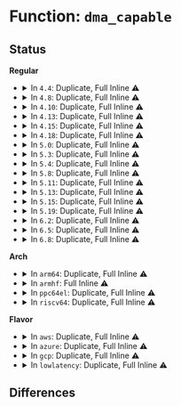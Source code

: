 # Function: <code>dma_capable</code>

## Status
<b>Regular</b>
<ul>
<li>
<details>
<summary>In <code>4.4</code>: Duplicate, Full Inline ⚠️</summary>

**Collision:** Static Duplication

**Inline:** Full

**Transformation:** False

**Instances:**

```
In arch/x86/kernel/pci-nommu.c (ffffffff81036da1)
Location: arch/x86/include/asm/dma-mapping.h:65
Inline: True
Inline callers:
  - arch/x86/kernel/pci-nommu.c:check_addr
```
```
In arch/x86/kernel/amd_gart_64.c (ffffffff81066bb3)
Location: arch/x86/include/asm/dma-mapping.h:65
Inline: True
Inline callers:
  - arch/x86/kernel/amd_gart_64.c:dma_map_area
  - arch/x86/kernel/amd_gart_64.c:gart_map_page
```
```
In lib/swiotlb.c (ffffffff81412712)
Location: arch/x86/include/asm/dma-mapping.h:65
Inline: True
Inline callers:
  - lib/swiotlb.c:swiotlb_map_page
  - lib/swiotlb.c:swiotlb_map_page
  - lib/swiotlb.c:swiotlb_map_sg_attrs
```
```
In drivers/xen/swiotlb-xen.c (ffffffff814d4c5e)
Location: arch/x86/include/asm/dma-mapping.h:65
Inline: True
Inline callers:
  - drivers/xen/swiotlb-xen.c:xen_swiotlb_map_sg_attrs
  - drivers/xen/swiotlb-xen.c:xen_swiotlb_map_page
  - drivers/xen/swiotlb-xen.c:xen_swiotlb_map_page
```
</details>
</li>
<li>
<details>
<summary>In <code>4.8</code>: Duplicate, Full Inline ⚠️</summary>

**Collision:** Static Duplication

**Inline:** Full

**Transformation:** False

**Instances:**

```
In arch/x86/kernel/pci-nommu.c (ffffffff81035fa1)
Location: arch/x86/include/asm/dma-mapping.h:62
Inline: True
Inline callers:
  - arch/x86/kernel/pci-nommu.c:check_addr
```
```
In arch/x86/kernel/amd_gart_64.c (ffffffff81066a03)
Location: arch/x86/include/asm/dma-mapping.h:62
Inline: True
Inline callers:
  - arch/x86/kernel/amd_gart_64.c:gart_map_page
  - arch/x86/kernel/amd_gart_64.c:dma_map_area
```
```
In lib/swiotlb.c (ffffffff8145a9bd)
Location: arch/x86/include/asm/dma-mapping.h:62
Inline: True
Inline callers:
  - lib/swiotlb.c:swiotlb_map_sg_attrs
  - lib/swiotlb.c:swiotlb_map_page
  - lib/swiotlb.c:swiotlb_map_page
```
```
In drivers/xen/swiotlb-xen.c (ffffffff81525bae)
Location: arch/x86/include/asm/dma-mapping.h:62
Inline: True
Inline callers:
  - drivers/xen/swiotlb-xen.c:xen_swiotlb_map_sg_attrs
  - drivers/xen/swiotlb-xen.c:xen_swiotlb_map_page
  - drivers/xen/swiotlb-xen.c:xen_swiotlb_map_page
```
</details>
</li>
<li>
<details>
<summary>In <code>4.10</code>: Duplicate, Full Inline ⚠️</summary>

**Collision:** Static Duplication

**Inline:** Full

**Transformation:** False

**Instances:**

```
In arch/x86/kernel/pci-nommu.c (ffffffff81035cd1)
Location: arch/x86/include/asm/dma-mapping.h:62
Inline: True
Inline callers:
  - arch/x86/kernel/pci-nommu.c:check_addr
```
```
In arch/x86/kernel/amd_gart_64.c (ffffffff8106a680)
Location: arch/x86/include/asm/dma-mapping.h:62
Inline: True
Inline callers:
  - arch/x86/kernel/amd_gart_64.c:gart_map_page
  - arch/x86/kernel/amd_gart_64.c:dma_map_area
```
```
In lib/swiotlb.c (ffffffff81479196)
Location: arch/x86/include/asm/dma-mapping.h:62
Inline: True
Inline callers:
  - lib/swiotlb.c:swiotlb_map_sg_attrs
  - lib/swiotlb.c:swiotlb_map_page
  - lib/swiotlb.c:swiotlb_map_page
```
```
In drivers/xen/swiotlb-xen.c (ffffffff815520b3)
Location: arch/x86/include/asm/dma-mapping.h:62
Inline: True
Inline callers:
  - drivers/xen/swiotlb-xen.c:xen_swiotlb_map_sg_attrs
  - drivers/xen/swiotlb-xen.c:xen_swiotlb_map_page
  - drivers/xen/swiotlb-xen.c:xen_swiotlb_map_page
```
</details>
</li>
<li>
<details>
<summary>In <code>4.13</code>: Duplicate, Full Inline ⚠️</summary>

**Collision:** Static Duplication

**Inline:** Full

**Transformation:** False

**Instances:**

```
In arch/x86/kernel/pci-nommu.c (ffffffff81033ca6)
Location: arch/x86/include/asm/dma-mapping.h:50
Inline: True
Inline callers:
  - arch/x86/kernel/pci-nommu.c:check_addr
```
```
In arch/x86/kernel/amd_gart_64.c (ffffffff81069c72)
Location: arch/x86/include/asm/dma-mapping.h:50
Inline: True
Inline callers:
  - arch/x86/kernel/amd_gart_64.c:gart_map_page
  - arch/x86/kernel/amd_gart_64.c:dma_map_area
```
```
In lib/swiotlb.c (ffffffff814822be)
Location: arch/x86/include/asm/dma-mapping.h:50
Inline: True
Inline callers:
  - lib/swiotlb.c:swiotlb_map_page
  - lib/swiotlb.c:swiotlb_map_page
```
```
In drivers/xen/swiotlb-xen.c (ffffffff815661a2)
Location: arch/x86/include/asm/dma-mapping.h:50
Inline: True
Inline callers:
  - drivers/xen/swiotlb-xen.c:xen_swiotlb_map_page
  - drivers/xen/swiotlb-xen.c:xen_swiotlb_map_page
```
</details>
</li>
<li>
<details>
<summary>In <code>4.15</code>: Duplicate, Full Inline ⚠️</summary>

**Collision:** Static Duplication

**Inline:** Full

**Transformation:** False

**Instances:**

```
In arch/x86/kernel/pci-nommu.c (ffffffff81035fe6)
Location: arch/x86/include/asm/dma-mapping.h:51
Inline: True
Inline callers:
  - arch/x86/kernel/pci-nommu.c:check_addr
```
```
In arch/x86/kernel/amd_gart_64.c (ffffffff8106e522)
Location: arch/x86/include/asm/dma-mapping.h:51
Inline: True
Inline callers:
  - arch/x86/kernel/amd_gart_64.c:gart_map_page
  - arch/x86/kernel/amd_gart_64.c:dma_map_area
```
```
In lib/swiotlb.c (ffffffff814be246)
Location: arch/x86/include/asm/dma-mapping.h:51
Inline: True
Inline callers:
  - lib/swiotlb.c:swiotlb_map_page
  - lib/swiotlb.c:swiotlb_map_page
```
```
In drivers/xen/swiotlb-xen.c (ffffffff815ca342)
Location: arch/x86/include/asm/dma-mapping.h:51
Inline: True
Inline callers:
  - drivers/xen/swiotlb-xen.c:xen_swiotlb_map_page
  - drivers/xen/swiotlb-xen.c:xen_swiotlb_map_page
```
</details>
</li>
<li>
<details>
<summary>In <code>4.18</code>: Duplicate, Full Inline ⚠️</summary>

**Collision:** Static Duplication

**Inline:** Full

**Transformation:** False

**Instances:**

```
In arch/x86/kernel/amd_gart_64.c (ffffffff81071242)
Location: include/linux/dma-direct.h:25
Inline: True
Inline callers:
  - arch/x86/kernel/amd_gart_64.c:gart_map_page
  - arch/x86/kernel/amd_gart_64.c:dma_map_area
```
```
In kernel/dma/direct.c (ffffffff8110cfe7)
Location: include/linux/dma-direct.h:25
Inline: True
Inline callers:
  - kernel/dma/direct.c:check_addr
```
```
In kernel/dma/swiotlb.c (ffffffff8110e074)
Location: include/linux/dma-direct.h:25
Inline: True
Inline callers:
  - kernel/dma/swiotlb.c:swiotlb_map_page
  - kernel/dma/swiotlb.c:swiotlb_map_page
```
```
In drivers/xen/swiotlb-xen.c (ffffffff81602bd2)
Location: include/linux/dma-direct.h:25
Inline: True
Inline callers:
  - drivers/xen/swiotlb-xen.c:xen_swiotlb_map_page
  - drivers/xen/swiotlb-xen.c:xen_swiotlb_map_page
```
</details>
</li>
<li>
<details>
<summary>In <code>5.0</code>: Duplicate, Full Inline ⚠️</summary>

**Collision:** Static Duplication

**Inline:** Full

**Transformation:** False

**Instances:**

```
In arch/x86/kernel/amd_gart_64.c (ffffffff8107714f)
Location: include/linux/dma-direct.h:25
Inline: True
Inline callers:
  - arch/x86/kernel/amd_gart_64.c:gart_map_page
```
```
In kernel/dma/direct.c (ffffffff811187dc)
Location: include/linux/dma-direct.h:25
Inline: True
Inline callers:
  - kernel/dma/direct.c:dma_direct_map_page
```
```
In kernel/dma/swiotlb.c (ffffffff81119bf3)
Location: include/linux/dma-direct.h:25
Inline: True
Inline callers:
  - kernel/dma/swiotlb.c:swiotlb_map
```
```
In drivers/xen/swiotlb-xen.c (ffffffff8161dc83)
Location: include/linux/dma-direct.h:25
Inline: True
Inline callers:
  - drivers/xen/swiotlb-xen.c:xen_swiotlb_map_page
  - drivers/xen/swiotlb-xen.c:xen_swiotlb_map_page
```
</details>
</li>
<li>
<details>
<summary>In <code>5.3</code>: Duplicate, Full Inline ⚠️</summary>

**Collision:** Static Duplication

**Inline:** Full

**Transformation:** False

**Instances:**

```
In arch/x86/kernel/amd_gart_64.c (ffffffff8107b0d4)
Location: include/linux/dma-direct.h:25
Inline: True
Inline callers:
  - arch/x86/kernel/amd_gart_64.c:gart_map_page
```
```
In kernel/dma/direct.c (ffffffff81122dc5)
Location: include/linux/dma-direct.h:25
Inline: True
Inline callers:
  - kernel/dma/direct.c:dma_direct_map_resource
  - kernel/dma/direct.c:dma_direct_map_page
```
```
In kernel/dma/swiotlb.c (ffffffff81124626)
Location: include/linux/dma-direct.h:25
Inline: True
Inline callers:
  - kernel/dma/swiotlb.c:swiotlb_map
```
```
In drivers/xen/swiotlb-xen.c (ffffffff81650b21)
Location: include/linux/dma-direct.h:25
Inline: True
Inline callers:
  - drivers/xen/swiotlb-xen.c:xen_swiotlb_map_page
  - drivers/xen/swiotlb-xen.c:xen_swiotlb_map_page
```
</details>
</li>
<li>
<details>
<summary>In <code>5.4</code>: Duplicate, Full Inline ⚠️</summary>

**Collision:** Static Duplication

**Inline:** Full

**Transformation:** False

**Instances:**

```
In arch/x86/kernel/amd_gart_64.c (ffffffff8107c1c4)
Location: include/linux/dma-direct.h:28
Inline: True
Inline callers:
  - arch/x86/kernel/amd_gart_64.c:gart_map_page
```
```
In kernel/dma/direct.c (ffffffff8112f1fc)
Location: include/linux/dma-direct.h:28
Inline: True
Inline callers:
  - kernel/dma/direct.c:dma_direct_map_resource
  - kernel/dma/direct.c:dma_direct_map_page
```
```
In kernel/dma/swiotlb.c (ffffffff811305a4)
Location: include/linux/dma-direct.h:28
Inline: True
Inline callers:
  - kernel/dma/swiotlb.c:swiotlb_map
```
```
In drivers/xen/swiotlb-xen.c (ffffffff816730a0)
Location: include/linux/dma-direct.h:28
Inline: True
Inline callers:
  - drivers/xen/swiotlb-xen.c:xen_swiotlb_map_page
  - drivers/xen/swiotlb-xen.c:xen_swiotlb_map_page
```
</details>
</li>
<li>
<details>
<summary>In <code>5.8</code>: Duplicate, Full Inline ⚠️</summary>

**Collision:** Static Duplication

**Inline:** Full

**Transformation:** False

**Instances:**

```
In arch/x86/kernel/amd_gart_64.c (ffffffff810832cd)
Location: include/linux/dma-direct.h:54
Inline: True
Inline callers:
  - arch/x86/kernel/amd_gart_64.c:dma_map_sg_nonforce
  - arch/x86/kernel/amd_gart_64.c:gart_map_page
```
```
In kernel/dma/direct.c (ffffffff8113dc18)
Location: include/linux/dma-direct.h:54
Inline: True
Inline callers:
  - kernel/dma/direct.c:dma_direct_map_resource
  - kernel/dma/direct.c:dma_direct_map_page
```
```
In kernel/dma/swiotlb.c (ffffffff8113f382)
Location: include/linux/dma-direct.h:54
Inline: True
Inline callers:
  - kernel/dma/swiotlb.c:swiotlb_map
```
```
In drivers/xen/swiotlb-xen.c (ffffffff8172426b)
Location: include/linux/dma-direct.h:54
Inline: True
Inline callers:
  - drivers/xen/swiotlb-xen.c:xen_swiotlb_map_page
  - drivers/xen/swiotlb-xen.c:xen_swiotlb_map_page
```
</details>
</li>
<li>
<details>
<summary>In <code>5.11</code>: Duplicate, Full Inline ⚠️</summary>

**Collision:** Static Duplication

**Inline:** Full

**Transformation:** False

**Instances:**

```
In arch/x86/kernel/amd_gart_64.c (ffffffff81084ab6)
Location: include/linux/dma-direct.h:99
Inline: True
Inline callers:
  - arch/x86/kernel/amd_gart_64.c:dma_map_sg_nonforce
  - arch/x86/kernel/amd_gart_64.c:gart_map_page
```
```
In kernel/dma/mapping.c (ffffffff81137df6)
Location: include/linux/dma-direct.h:99
Inline: True
Inline callers:
  - kernel/dma/mapping.c:dma_direct_map_page
```
```
In kernel/dma/direct.c (ffffffff811395b5)
Location: include/linux/dma-direct.h:99
Inline: True
Inline callers:
  - kernel/dma/direct.c:dma_direct_map_resource
  - kernel/dma/direct.c:dma_direct_map_sg
```
```
In kernel/dma/swiotlb.c (ffffffff8113aa52)
Location: include/linux/dma-direct.h:99
Inline: True
Inline callers:
  - kernel/dma/swiotlb.c:swiotlb_map
```
```
In drivers/xen/swiotlb-xen.c (ffffffff81740ef3)
Location: include/linux/dma-direct.h:99
Inline: True
Inline callers:
  - drivers/xen/swiotlb-xen.c:xen_swiotlb_map_page
  - drivers/xen/swiotlb-xen.c:xen_swiotlb_map_page
```
</details>
</li>
<li>
<details>
<summary>In <code>5.13</code>: Duplicate, Full Inline ⚠️</summary>

**Collision:** Static Duplication

**Inline:** Full

**Transformation:** False

**Instances:**

```
In arch/x86/kernel/amd_gart_64.c (ffffffff81085712)
Location: include/linux/dma-direct.h:99
Inline: True
Inline callers:
  - arch/x86/kernel/amd_gart_64.c:gart_map_page
```
```
In kernel/dma/mapping.c (ffffffff81138eb8)
Location: include/linux/dma-direct.h:99
Inline: True
Inline callers:
  - kernel/dma/mapping.c:dma_direct_map_page
```
```
In kernel/dma/direct.c (ffffffff8113a685)
Location: include/linux/dma-direct.h:99
Inline: True
Inline callers:
  - kernel/dma/direct.c:dma_direct_map_resource
  - kernel/dma/direct.c:dma_direct_map_sg
```
```
In kernel/dma/swiotlb.c (ffffffff8113bdb2)
Location: include/linux/dma-direct.h:99
Inline: True
Inline callers:
  - kernel/dma/swiotlb.c:swiotlb_map
```
```
In drivers/xen/swiotlb-xen.c (ffffffff81724893)
Location: include/linux/dma-direct.h:99
Inline: True
Inline callers:
  - drivers/xen/swiotlb-xen.c:xen_swiotlb_map_page
  - drivers/xen/swiotlb-xen.c:xen_swiotlb_map_page
```
</details>
</li>
<li>
<details>
<summary>In <code>5.15</code>: Duplicate, Full Inline ⚠️</summary>

**Collision:** Static Duplication

**Inline:** Full

**Transformation:** False

**Instances:**

```
In arch/x86/kernel/amd_gart_64.c (ffffffff81094b3b)
Location: include/linux/dma-direct.h:99
Inline: True
Inline callers:
  - arch/x86/kernel/amd_gart_64.c:gart_map_sg
  - arch/x86/kernel/amd_gart_64.c:gart_map_sg
  - arch/x86/kernel/amd_gart_64.c:gart_map_page
```
```
In kernel/dma/mapping.c (ffffffff8115bd32)
Location: include/linux/dma-direct.h:99
Inline: True
Inline callers:
  - kernel/dma/mapping.c:dma_direct_map_page
```
```
In kernel/dma/direct.c (ffffffff8115d5a0)
Location: include/linux/dma-direct.h:99
Inline: True
Inline callers:
  - kernel/dma/direct.c:dma_direct_map_resource
  - kernel/dma/direct.c:dma_direct_map_page
```
```
In kernel/dma/swiotlb.c (ffffffff8115eeb2)
Location: include/linux/dma-direct.h:99
Inline: True
Inline callers:
  - kernel/dma/swiotlb.c:swiotlb_map
```
```
In drivers/xen/swiotlb-xen.c (ffffffff817a36e3)
Location: include/linux/dma-direct.h:99
Inline: True
Inline callers:
  - drivers/xen/swiotlb-xen.c:xen_swiotlb_map_page
  - drivers/xen/swiotlb-xen.c:xen_swiotlb_map_page
```
</details>
</li>
<li>
<details>
<summary>In <code>5.19</code>: Duplicate, Full Inline ⚠️</summary>

**Collision:** Static Duplication

**Inline:** Full

**Transformation:** False

**Instances:**

```
In arch/x86/kernel/amd_gart_64.c (ffffffff810a6dfa)
Location: include/linux/dma-direct.h:99
Inline: True
Inline callers:
  - arch/x86/kernel/amd_gart_64.c:gart_map_sg
  - arch/x86/kernel/amd_gart_64.c:gart_map_sg
  - arch/x86/kernel/amd_gart_64.c:gart_map_page
```
```
In kernel/dma/mapping.c (ffffffff81185926)
Location: include/linux/dma-direct.h:99
Inline: True
Inline callers:
  - kernel/dma/mapping.c:dma_direct_map_page
```
```
In kernel/dma/direct.c (ffffffff81187490)
Location: include/linux/dma-direct.h:99
Inline: True
Inline callers:
  - kernel/dma/direct.c:dma_direct_map_resource
  - kernel/dma/direct.c:dma_direct_map_page
```
```
In kernel/dma/swiotlb.c (ffffffff8118904f)
Location: include/linux/dma-direct.h:99
Inline: True
Inline callers:
  - kernel/dma/swiotlb.c:swiotlb_map
```
```
In drivers/xen/swiotlb-xen.c (ffffffff818dda77)
Location: include/linux/dma-direct.h:99
Inline: True
Inline callers:
  - drivers/xen/swiotlb-xen.c:xen_swiotlb_map_page
  - drivers/xen/swiotlb-xen.c:xen_swiotlb_map_page
```
</details>
</li>
<li>
<details>
<summary>In <code>6.2</code>: Duplicate, Full Inline ⚠️</summary>

**Collision:** Static Duplication

**Inline:** Full

**Transformation:** False

**Instances:**

```
In arch/x86/kernel/amd_gart_64.c (ffffffff810c006a)
Location: include/linux/dma-direct.h:99
Inline: True
Inline callers:
  - arch/x86/kernel/amd_gart_64.c:gart_map_sg
  - arch/x86/kernel/amd_gart_64.c:gart_map_sg
  - arch/x86/kernel/amd_gart_64.c:gart_map_page
```
```
In kernel/dma/mapping.c (ffffffff811c128f)
Location: include/linux/dma-direct.h:99
Inline: True
Inline callers:
  - kernel/dma/mapping.c:dma_direct_map_page
```
```
In kernel/dma/direct.c (ffffffff811c302e)
Location: include/linux/dma-direct.h:99
Inline: True
Inline callers:
  - kernel/dma/direct.c:dma_direct_map_resource
  - kernel/dma/direct.c:dma_direct_map_page
```
```
In kernel/dma/swiotlb.c (ffffffff811c5436)
Location: include/linux/dma-direct.h:99
Inline: True
Inline callers:
  - kernel/dma/swiotlb.c:swiotlb_map
```
```
In drivers/xen/swiotlb-xen.c (ffffffff81a30f67)
Location: include/linux/dma-direct.h:99
Inline: True
Inline callers:
  - drivers/xen/swiotlb-xen.c:xen_swiotlb_map_page
  - drivers/xen/swiotlb-xen.c:xen_swiotlb_map_page
```
</details>
</li>
<li>
<details>
<summary>In <code>6.5</code>: Duplicate, Full Inline ⚠️</summary>

**Collision:** Static Duplication

**Inline:** Full

**Transformation:** False

**Instances:**

```
In arch/x86/kernel/amd_gart_64.c (ffffffff810c3747)
Location: include/linux/dma-direct.h:99
Inline: True
Inline callers:
  - arch/x86/kernel/amd_gart_64.c:gart_map_sg
  - arch/x86/kernel/amd_gart_64.c:gart_map_sg
  - arch/x86/kernel/amd_gart_64.c:gart_map_page
```
```
In kernel/dma/mapping.c (ffffffff811d3d0f)
Location: include/linux/dma-direct.h:99
Inline: True
Inline callers:
  - kernel/dma/mapping.c:dma_direct_map_page
```
```
In kernel/dma/direct.c (ffffffff811d5b6e)
Location: include/linux/dma-direct.h:99
Inline: True
Inline callers:
  - kernel/dma/direct.c:dma_direct_map_resource
  - kernel/dma/direct.c:dma_direct_map_page
```
```
In kernel/dma/swiotlb.c (ffffffff811d8004)
Location: include/linux/dma-direct.h:99
Inline: True
Inline callers:
  - kernel/dma/swiotlb.c:swiotlb_map
```
```
In drivers/xen/swiotlb-xen.c (ffffffff81a7a777)
Location: include/linux/dma-direct.h:99
Inline: True
Inline callers:
  - drivers/xen/swiotlb-xen.c:xen_swiotlb_map_page
  - drivers/xen/swiotlb-xen.c:xen_swiotlb_map_page
```
</details>
</li>
<li>
<details>
<summary>In <code>6.8</code>: Duplicate, Full Inline ⚠️</summary>

**Collision:** Static Duplication

**Inline:** Full

**Transformation:** False

**Instances:**

```
In arch/x86/kernel/amd_gart_64.c (ffffffff810cbb87)
Location: include/linux/dma-direct.h:104
Inline: True
Inline callers:
  - arch/x86/kernel/amd_gart_64.c:gart_map_sg
  - arch/x86/kernel/amd_gart_64.c:gart_map_sg
  - arch/x86/kernel/amd_gart_64.c:gart_map_page
```
```
In kernel/dma/mapping.c (ffffffff811e89af)
Location: include/linux/dma-direct.h:104
Inline: True
Inline callers:
  - kernel/dma/mapping.c:dma_direct_map_page
```
```
In kernel/dma/direct.c (ffffffff811eaaee)
Location: include/linux/dma-direct.h:104
Inline: True
Inline callers:
  - kernel/dma/direct.c:dma_direct_map_resource
  - kernel/dma/direct.c:dma_direct_map_page
```
```
In kernel/dma/swiotlb.c (ffffffff811eda42)
Location: include/linux/dma-direct.h:104
Inline: True
Inline callers:
  - kernel/dma/swiotlb.c:swiotlb_map
```
```
In drivers/xen/swiotlb-xen.c (ffffffff81acc8e6)
Location: include/linux/dma-direct.h:104
Inline: True
Inline callers:
  - drivers/xen/swiotlb-xen.c:xen_swiotlb_map_page
  - drivers/xen/swiotlb-xen.c:xen_swiotlb_map_page
```
</details>
</li>
</ul>
<b>Arch</b>
<ul>
<li>
<details>
<summary>In <code>arm64</code>: Duplicate, Full Inline ⚠️</summary>

**Collision:** Static Duplication

**Inline:** Full

**Transformation:** False

**Instances:**

```
In kernel/dma/direct.c (ffff800010194c10)
Location: include/linux/dma-direct.h:28
Inline: True
Inline callers:
  - kernel/dma/direct.c:dma_direct_map_resource
  - kernel/dma/direct.c:dma_direct_map_page
```
```
In kernel/dma/swiotlb.c (ffff800010196ef8)
Location: include/linux/dma-direct.h:28
Inline: True
Inline callers:
  - kernel/dma/swiotlb.c:swiotlb_map
```
```
In drivers/xen/swiotlb-xen.c (ffff80001083dc64)
Location: include/linux/dma-direct.h:28
Inline: True
Inline callers:
  - drivers/xen/swiotlb-xen.c:xen_swiotlb_map_page
  - drivers/xen/swiotlb-xen.c:xen_swiotlb_map_page
```
</details>
</li>
<li>
<details>
<summary>In <code>armhf</code>: Full Inline ⚠️</summary>

**Collision:** Unique Static

**Inline:** Full

**Transformation:** False

**Instances:**

```
In kernel/dma/direct.c (c03e18c8)
Location: arch/arm/include/asm/dma-direct.h:17
Inline: True
Inline callers:
  - kernel/dma/direct.c:dma_direct_map_resource
  - kernel/dma/direct.c:dma_direct_map_page
```
</details>
</li>
<li>
<details>
<summary>In <code>ppc64el</code>: Duplicate, Full Inline ⚠️</summary>

**Collision:** Static Duplication

**Inline:** Full

**Transformation:** False

**Instances:**

```
In kernel/dma/direct.c (c0000000001f4f30)
Location: arch/powerpc/include/asm/dma-direct.h:5
Inline: True
Inline callers:
  - kernel/dma/direct.c:dma_direct_map_resource
  - kernel/dma/direct.c:dma_direct_map_page
```
```
In kernel/dma/swiotlb.c (c0000000001f7454)
Location: arch/powerpc/include/asm/dma-direct.h:5
Inline: True
Inline callers:
  - kernel/dma/swiotlb.c:swiotlb_map
```
</details>
</li>
<li>
<details>
<summary>In <code>riscv64</code>: Duplicate, Full Inline ⚠️</summary>

**Collision:** Static Duplication

**Inline:** Full

**Transformation:** False

**Instances:**

```
In kernel/dma/direct.c (ffffffe000126aa6)
Location: include/linux/dma-direct.h:28
Inline: True
Inline callers:
  - kernel/dma/direct.c:dma_direct_map_resource
  - kernel/dma/direct.c:dma_direct_map_page
```
```
In kernel/dma/swiotlb.c (ffffffe00012878e)
Location: include/linux/dma-direct.h:28
Inline: True
Inline callers:
  - kernel/dma/swiotlb.c:swiotlb_map
```
</details>
</li>
</ul>
<b>Flavor</b>
<ul>
<li>
<details>
<summary>In <code>aws</code>: Duplicate, Full Inline ⚠️</summary>

**Collision:** Static Duplication

**Inline:** Full

**Transformation:** False

**Instances:**

```
In arch/x86/kernel/amd_gart_64.c (ffffffff8107b1c4)
Location: include/linux/dma-direct.h:28
Inline: True
Inline callers:
  - arch/x86/kernel/amd_gart_64.c:gart_map_page
```
```
In kernel/dma/direct.c (ffffffff811277dc)
Location: include/linux/dma-direct.h:28
Inline: True
Inline callers:
  - kernel/dma/direct.c:dma_direct_map_resource
  - kernel/dma/direct.c:dma_direct_map_page
```
```
In kernel/dma/swiotlb.c (ffffffff81128d54)
Location: include/linux/dma-direct.h:28
Inline: True
Inline callers:
  - kernel/dma/swiotlb.c:swiotlb_map
```
```
In drivers/xen/swiotlb-xen.c (ffffffff81638d90)
Location: include/linux/dma-direct.h:28
Inline: True
Inline callers:
  - drivers/xen/swiotlb-xen.c:xen_swiotlb_map_page
  - drivers/xen/swiotlb-xen.c:xen_swiotlb_map_page
```
</details>
</li>
<li>
<details>
<summary>In <code>azure</code>: Duplicate, Full Inline ⚠️</summary>

**Collision:** Static Duplication

**Inline:** Full

**Transformation:** False

**Instances:**

```
In arch/x86/kernel/amd_gart_64.c (ffffffff8106a8f4)
Location: include/linux/dma-direct.h:28
Inline: True
Inline callers:
  - arch/x86/kernel/amd_gart_64.c:gart_map_page
```
```
In kernel/dma/direct.c (ffffffff8111a23c)
Location: include/linux/dma-direct.h:28
Inline: True
Inline callers:
  - kernel/dma/direct.c:dma_direct_map_resource
  - kernel/dma/direct.c:dma_direct_map_page
```
```
In kernel/dma/swiotlb.c (ffffffff8111b5e4)
Location: include/linux/dma-direct.h:28
Inline: True
Inline callers:
  - kernel/dma/swiotlb.c:swiotlb_map
```
</details>
</li>
<li>
<details>
<summary>In <code>gcp</code>: Duplicate, Full Inline ⚠️</summary>

**Collision:** Static Duplication

**Inline:** Full

**Transformation:** False

**Instances:**

```
In arch/x86/kernel/amd_gart_64.c (ffffffff8107b174)
Location: include/linux/dma-direct.h:28
Inline: True
Inline callers:
  - arch/x86/kernel/amd_gart_64.c:gart_map_page
```
```
In kernel/dma/direct.c (ffffffff811256cc)
Location: include/linux/dma-direct.h:28
Inline: True
Inline callers:
  - kernel/dma/direct.c:dma_direct_map_resource
  - kernel/dma/direct.c:dma_direct_map_page
```
```
In kernel/dma/swiotlb.c (ffffffff81126a74)
Location: include/linux/dma-direct.h:28
Inline: True
Inline callers:
  - kernel/dma/swiotlb.c:swiotlb_map
```
```
In drivers/xen/swiotlb-xen.c (ffffffff81666ee0)
Location: include/linux/dma-direct.h:28
Inline: True
Inline callers:
  - drivers/xen/swiotlb-xen.c:xen_swiotlb_map_page
  - drivers/xen/swiotlb-xen.c:xen_swiotlb_map_page
```
</details>
</li>
<li>
<details>
<summary>In <code>lowlatency</code>: Duplicate, Full Inline ⚠️</summary>

**Collision:** Static Duplication

**Inline:** Full

**Transformation:** False

**Instances:**

```
In arch/x86/kernel/amd_gart_64.c (ffffffff8107d274)
Location: include/linux/dma-direct.h:28
Inline: True
Inline callers:
  - arch/x86/kernel/amd_gart_64.c:gart_map_page
```
```
In kernel/dma/direct.c (ffffffff81131d0c)
Location: include/linux/dma-direct.h:28
Inline: True
Inline callers:
  - kernel/dma/direct.c:dma_direct_map_resource
  - kernel/dma/direct.c:dma_direct_map_page
```
```
In kernel/dma/swiotlb.c (ffffffff811330b4)
Location: include/linux/dma-direct.h:28
Inline: True
Inline callers:
  - kernel/dma/swiotlb.c:swiotlb_map
```
```
In drivers/xen/swiotlb-xen.c (ffffffff81681490)
Location: include/linux/dma-direct.h:28
Inline: True
Inline callers:
  - drivers/xen/swiotlb-xen.c:xen_swiotlb_map_page
  - drivers/xen/swiotlb-xen.c:xen_swiotlb_map_page
```
</details>
</li>
</ul>

## Differences
